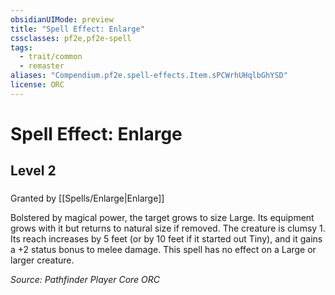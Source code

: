 ```yaml
---
obsidianUIMode: preview
title: "Spell Effect: Enlarge"
cssclasses: pf2e,pf2e-spell
tags:
  - trait/common
  - remaster
aliases: "Compendium.pf2e.spell-effects.Item.sPCWrhUHqlbGhYSD"
license: ORC
---
```

# Spell Effect: Enlarge
## Level 2
### 






Granted by [[Spells/Enlarge|Enlarge]]

Bolstered by magical power, the target grows to size Large. Its equipment grows with it but returns to natural size if removed. The creature is clumsy 1. Its reach increases by 5 feet (or by 10 feet if it started out Tiny), and it gains a +2 status bonus to melee damage. This spell has no effect on a Large or larger creature.

*Source: Pathfinder Player Core*
*ORC*